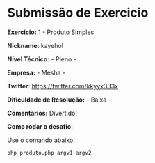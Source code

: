 # Submissão de Exercicio

**Exercicio:** 1 - Produto Simples

**Nickname:** kayehol

**Nível Técnico:** - Pleno -

**Empresa:** - Mesha -

**Twitter**: https://twitter.com/kkyyx333x

**Dificuldade de Resolução:** - Baixa -

**Comentários:** Divertido!

**Como rodar o desafio**: 

Use o comando abaixo: 
```bash
php produto.php argv1 argv2
```
